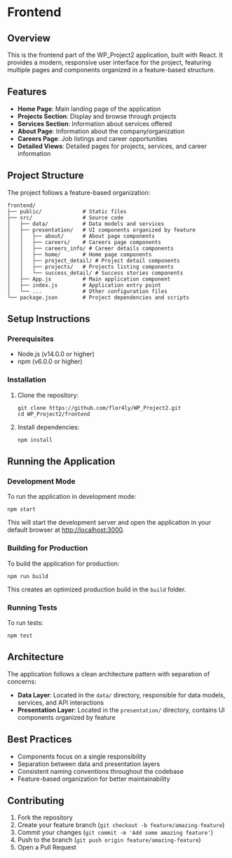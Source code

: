 #  Frontend

## Overview
This is the frontend part of the WP_Project2 application, built with React. It provides a modern, responsive user interface for the project, featuring multiple pages and components organized in a feature-based structure.

## Features
- **Home Page**: Main landing page of the application
- **Projects Section**: Display and browse through projects
- **Services Section**: Information about services offered
- **About Page**: Information about the company/organization
- **Careers Page**: Job listings and career opportunities
- **Detailed Views**: Detailed pages for projects, services, and career information


## Project Structure
The project follows a feature-based organization:

```
frontend/
├── public/             # Static files
├── src/                # Source code
│   ├── data/           # Data models and services
│   ├── presentation/   # UI components organized by feature
│   │   ├── about/      # About page components
│   │   ├── careers/    # Careers page components
│   │   ├── careers_info/ # Career details components
│   │   ├── home/       # Home page components
│   │   ├── project_detail/ # Project detail components
│   │   ├── projects/   # Projects listing components
│   │   └── success_detail/ # Success stories components
│   ├── App.js          # Main application component
│   ├── index.js        # Application entry point
│   └── ...             # Other configuration files
└── package.json        # Project dependencies and scripts
```

## Setup Instructions

### Prerequisites
- Node.js (v14.0.0 or higher)
- npm (v6.0.0 or higher)

### Installation
1. Clone the repository:
   ```
   git clone https://github.com/flor4ly/WP_Project2.git
   cd WP_Project2/frontend
   ```

2. Install dependencies:
   ```
   npm install
   ```

## Running the Application

### Development Mode
To run the application in development mode:
```
npm start
```
This will start the development server and open the application in your default browser at [http://localhost:3000](http://localhost:3000).

### Building for Production
To build the application for production:
```
npm run build
```
This creates an optimized production build in the `build` folder.

### Running Tests
To run tests:
```
npm test
```

## Architecture
The application follows a clean architecture pattern with separation of concerns:

- **Data Layer**: Located in the `data/` directory, responsible for data models, services, and API interactions
- **Presentation Layer**: Located in the `presentation/` directory, contains UI components organized by feature

## Best Practices
- Components focus on a single responsibility
- Separation between data and presentation layers
- Consistent naming conventions throughout the codebase
- Feature-based organization for better maintainability

## Contributing
1. Fork the repository
2. Create your feature branch (`git checkout -b feature/amazing-feature`)
3. Commit your changes (`git commit -m 'Add some amazing feature'`)
4. Push to the branch (`git push origin feature/amazing-feature`)
5. Open a Pull Request